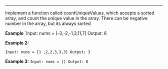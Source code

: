 ---

Implement a function called countUniqueValues, which accepts a sorted array, and count the unique value in the array. There can be negative number in the array, but its always sorted

**Example**
`Input: nums = [-3,-2,-1,3,11,7]
Output: 6

**Example 2:**

`Input: nums = [1 ,2,2,3,3,3]
Output: 3`

**Example 3:**
`Input: nums = []
Output: 0`
